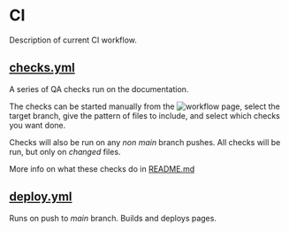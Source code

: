 # CI

Description of current CI workflow.

## [checks.yml](checks.yml)

A series of QA checks run on the documentation.

The checks can be started manually from the ![workflow page](https://github.com/nesi/agdr/actions/workflows/checks.yml/badge.svg),
select the target branch, give the pattern of files to include, and select which checks you want done.

Checks will also be run on any _non main_ branch pushes. All checks will be run, but only on _changed_ files.

More info on what these checks do in [README.md](../../checks/README.md)

## [deploy.yml](deploy.yml)

Runs on push to _main_ branch. Builds and deploys pages.
